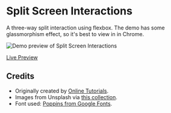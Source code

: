 # Split Screen Interactions
A three-way split interaction using flexbox. The demo has some glassmorphism effect, so it's best to view in in Chrome.

![Demo preview of Split Screen Interactions](https://github.com/scepterdoescode/Split-Screen-Interactions/blob/main/demo-preview.gif)

[Live Preview](https://codepen.io/pleasedonotdisturb/pen/abqmOvZ)

## Credits
- Originally created by [Online Tutorials](https://www.youtube.com/c/OnlineTutorials4Designers).
- Images from Unsplash via [this collection](https://unsplash.com/collections/73754852/bisexual-lighting-%2F-blue-purple-pink).
- Font used: [Poppins from Google Fonts](https://fonts.google.com/specimen/Poppins).
